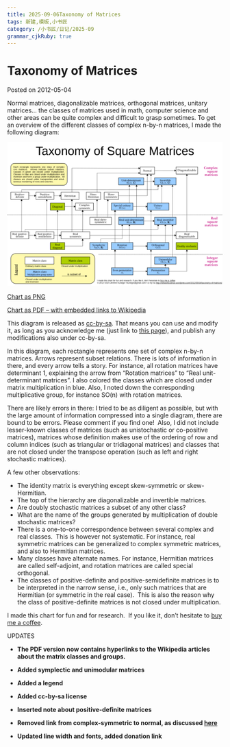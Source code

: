 ```yaml
---
title: 2025-09-06Taxonomy of Matrices
tags: 新建,模板,小书匠
category: /小书匠/日记/2025-09
grammar_cjkRuby: true
---
```




# Taxonomy of Matrices

Posted on [](https://networkscience.wordpress.com/2012/05/04/taxonomy-of-matrices/ "00:36")2012-05-04

Normal matrices, diagonalizable matrices, orthogonal matrices, unitary matrices… the classes of matrices used in math, computer science and other areas can be quite complex and difficult to grasp sometimes. To get an overview of the different classes of complex n-by-n matrices, I made the following diagram:

![matrix-taxonomy](./images/1757165432891.png)

[Chart as PNG](https://networkscience.wordpress.com/wp-content/uploads/2012/05/matrix-taxonomy-4.png)

[Chart as PDF – with embedded links to Wikipedia](https://networkscience.wordpress.com/wp-content/uploads/2012/05/matrix-taxonomy-3.pdf "matrix-taxonomy")

This diagram is released as [cc-by-sa](http://creativecommons.org/licenses/by-sa/3.0/de/deed.en). That means you can use and modify it, as long as you acknowledge me (just link to [this page](https://networkscience.wordpress.com/2012/05/04/taxonomy-of-matrices/)), and publish any modifications also under cc-by-sa.

In this diagram, each rectangle represents one set of complex n-by-n matrices. Arrows represent subset relations. There is lots of information in there, and every arrow tells a story. For instance, all rotation matrices have determinant 1, explaining the arrow from “Rotation matrices” to “Real unit-determinant matrices”. I also colored the classes which are closed under matrix multiplication in blue. Also, I noted down the corresponding multiplicative group, for instance SO(n) with rotation matrices.

There are likely errors in there: I tried to be as diligent as possible, but with the large amount of information compressed into a single diagram, there are bound to be errors. Please comment if you find one!  Also, I did not include lesser-known classes of matrices (such as unistochastic or co-positive matrices), matrices whose definition makes use of the ordering of row and column indices (such as triangular or tridiagonal matrices) and classes that are not closed under the transpose operation (such as left and right stochastic matrices).

A few other observations:

*   The identity matrix is everything except skew-symmetric or skew-Hermitian.
*   The top of the hierarchy are diagonalizable and invertible matrices.
*   Are doubly stochastic matrices a subset of any other class?
*   What are the name of the groups generated by multiplication of double stochastic matrices?
*   There is a one-to-one correspondence between several complex and real classes.  This is however not systematic. For instance, real symmetric matrices can be generalized to complex symmetric matrices, and also to Hermitian matrices.
*   Many classes have alternate names. For instance, Hermitian matrices are called self-adjoint, and rotation matrices are called special orthogonal.
*   The classes of positive-definite and positive-semidefinite matrices is to be interpreted in the narrow sense, i.e., only such matrices that are Hermitian (or symmetric in the real case).  This is also the reason why the class of positive-definite matrices is not closed under multiplication.

I made this chart for fun and for research.  If you like it, don’t hesitate to [buy me a coffee](https://www.paypal.com/donate/?hosted_button_id=Q9JY2FB3AFHR6).

UPDATES

*   **The PDF version now contains hyperlinks to the Wikipedia articles about the matrix classes and groups.**
*   **Added symplectic and unimodular matrices**

*   **Added a legend**
*   **Added cc-by-sa license**
*   **Inserted note about positive-definite matrices**
*   **Removed link from complex-symmetric to normal, as discussed [here](https://en.wikipedia.org/wiki/Talk:List_of_named_matrices#Complex_symmetric_does_not_imply_normal)**
*   **Updated line width and fonts, added donation link**
